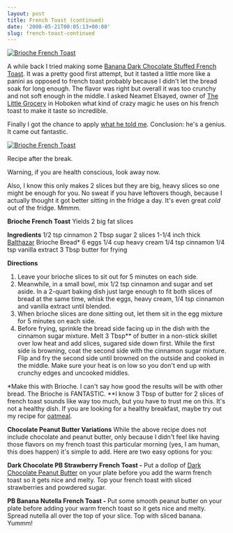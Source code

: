 ```yaml
---
layout: post
title: French Toast (continued)
date: '2008-05-21T00:05:13+00:00'
slug: french-toast-continued
---
```

<a href="http://www.flickr.com/photos/kstar810/2482737597/"><img src="http://farm4.static.flickr.com/3172/2482737597_3680608516.jpg?v=0" alt="Brioche French Toast" /></a>

A while back I tried making some <a href="http://www.cpbgallery.com/2008/02/17/banana-dark-chocolate-stuffed-french-toast/">Banana Dark Chocolate Stuffed French Toast</a>. It was a pretty good first attempt, but it tasted a little more like a panini as opposed to french toast probably because I didn't let the bread soak for long enough. The flavor was right but overall it was too crunchy and not soft enough in the middle. I asked Neamet Elsayed, owner of <a href="http://www.littlegrocery.com/">The Little Grocery</a> in Hoboken what kind of crazy magic he uses on his french toast to make it taste so incredible. 

Finally I got the chance to apply <a href="http://www.cpbgallery.com/2008/02/17/banana-dark-chocolate-stuffed-french-toast/">what he told me</a>. Conclusion: he's a genius. It came out fantastic.

<a href="http://www.flickr.com/photos/kstar810/2483552434/in/photostream/"><img src="http://farm4.static.flickr.com/3293/2483552434_51b77cd96c.jpg?v=0" alt="Brioche French Toast" /></a>

Recipe after the break.

<!--more-->

Warning, if you are health conscious, look away now.

Also, I know this only makes 2 slices but they are big, heavy slices so one might be enough for you. No sweat if you have leftovers though, because I actually thought it got better sitting in the fridge a day. It's even great <em>cold</em> out of the fridge. Mmmm.

<strong>Brioche French Toast</strong>
Yields 2 big fat slices

<strong>Ingredients</strong>
1/2 tsp cinnamon
2 Tbsp sugar
2 slices 1-1/4 inch thick <a href="http://www.balthazarbakery.com/home.html">Balthazar</a> Brioche Bread*
6 eggs
1/4 cup heavy cream
1/4 tsp cinnamon
1/4 tsp vanilla extract
3 Tbsp butter for frying

<strong>Directions</strong>
1. Leave your brioche slices to sit out for 5 minutes on each side.
2. Meanwhile, in a small bowl, mix 1/2 tsp cinnamon and sugar and set aside. In a 2-quart baking dish just large enough to fit both slices of bread at the same time, whisk the eggs, heavy cream, 1/4 tsp cinnamon and vanilla extract until blended.
3. When brioche slices are done sitting out, let them sit in the egg mixture for 5 minutes on each side.
4. Before frying, sprinkle the bread side facing up in the dish with the cinnamon sugar mixture. Melt 3 Tbsp** of butter in a non-stick skillet over low heat and add slices, sugared side down first. While the first side is browning, coat the second side with the cinnamon sugar mixture. Flip and fry the second side until browned on the outside and cooked in the middle. Make sure your heat is on low so you don't end up with crunchy edges and uncooked middles.

*Make this with Brioche. I can't say how good the results will be with other bread. The Brioche is FANTASTIC.
**I know 3 Tbsp of butter for 2 slices of french toast sounds like way too much, but you have to trust me on this. It's not a healthy dish. If you are looking for a healthy breakfast, maybe try out my recipe for <a href="http://www.cpbgallery.com/2008/03/03/not-your-mamas-oatmeal/">oatmeal</a>.

<strong>Chocolate Peanut Butter Variations</strong>
While the above recipe does not include chocolate and peanut butter, only because I didn't feel like having those flavors on my french toast this particular morning (yes, I am human, this does happen) it's simple to add. Here are two easy options for you:

<strong>Dark Chocolate PB Strawberry French Toast -</strong> Put a dollop of <a href="http://www.ilovepeanutbutter.com/detail_17010006__4.html">Dark Chocolate Peanut Butter</a> on your plate before you add the warm french toast so it gets nice and melty. Top your french toast with sliced strawberries and powdered sugar.

<strong>PB Banana Nutella French Toast - </strong>Put some smooth peanut butter on your plate before adding your warm french toast so it gets nice and melty. Spread nutella all over the top of your slice. Top with sliced banana. Yummm!
